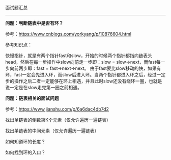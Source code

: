 
面试题汇总

--------------------------

**问题：判断链表中是否有环？**

参考：https://www.cnblogs.com/yorkyang/p/10876604.html

参考知识点：

快慢指针，就是有两个指针fast和slow，开始的时候两个指针都指向链表头head，然后在每一步操作中slow向前走一步即：slow = slow->next，而fast每一步向前两步即：fast = fast->next->next。
由于fast要比slow移动的快，如果有环，fast一定会先进入环，而slow后进入环。当两个指针都进入环之后，经过一定步的操作之后二者一定能够在环上相遇，并且此时slow还没有绕环一圈，也就是说一定是在slow走完第一圈之前相遇。


**问题：链表相关的面试问题**

参考：https://www.jianshu.com/p/6a6dac4db7d2

找出单链表的倒数第K个元素（仅允许遍历一遍链表）

找出单链表的中间元素（仅允许遍历一遍链表）

如何知道环的长度？

如何找到环的入口？








